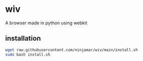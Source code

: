 # wiv
A browser made in python using webkit

## installation
```bash
wget raw.githubusercontent.com/ninjamar/wiv/main/install.sh
sudo bash install.sh
```
